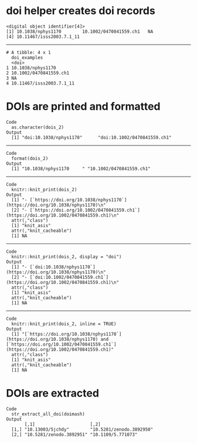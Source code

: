 # doi helper creates doi records

    <digital object identifier[4]>
    [1] 10.1038/nphys1170        10.1002/0470841559.ch1   NA                      
    [4] 10.11467/isss2003.7.1_11

---

    # A tibble: 4 x 1
      doi_examples            
      <doi>                   
    1 10.1038/nphys1170       
    2 10.1002/0470841559.ch1  
    3 NA                      
    4 10.11467/isss2003.7.1_11

# DOIs are printed and formatted

    Code
      as.character(dois_2)
    Output
      [1] "doi:10.1038/nphys1170"      "doi:10.1002/0470841559.ch1"

---

    Code
      format(dois_2)
    Output
      [1] "10.1038/nphys1170     " "10.1002/0470841559.ch1"

---

    Code
      knitr::knit_print(dois_2)
    Output
      [1] "- [`https://doi.org/10.1038/nphys1170`](https://doi.org/10.1038/nphys1170)\n"          
      [2] "- [`https://doi.org/10.1002/0470841559.ch1`](https://doi.org/10.1002/0470841559.ch1)\n"
      attr(,"class")
      [1] "knit_asis"
      attr(,"knit_cacheable")
      [1] NA

---

    Code
      knitr::knit_print(dois_2, display = "doi")
    Output
      [1] "- [`doi:10.1038/nphys1170`](https://doi.org/10.1038/nphys1170)\n"          
      [2] "- [`doi:10.1002/0470841559.ch1`](https://doi.org/10.1002/0470841559.ch1)\n"
      attr(,"class")
      [1] "knit_asis"
      attr(,"knit_cacheable")
      [1] NA

---

    Code
      knitr::knit_print(dois_2, inline = TRUE)
    Output
      [1] "[`https://doi.org/10.1038/nphys1170`](https://doi.org/10.1038/nphys1170) and [`https://doi.org/10.1002/0470841559.ch1`](https://doi.org/10.1002/0470841559.ch1)"
      attr(,"class")
      [1] "knit_asis"
      attr(,"knit_cacheable")
      [1] NA

# DOIs are extracted

    Code
      str_extract_all_doi(doimash)
    Output
           [,1]                     [,2]                    
      [1,] "10.13003/5jchdy"        "10.5281/zenodo.3892950"
      [2,] "10.5281/zenodo.3892951" "10.1109/5.771073"      

